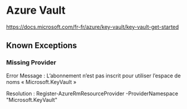 # Azure Vault

https://docs.microsoft.com/fr-fr/azure/key-vault/key-vault-get-started


## Known Exceptions

### Missing Provider

Error Message : L’abonnement n’est pas inscrit pour utiliser l’espace de noms « Microsoft.KeyVault »  

Resolution : Register-AzureRmResourceProvider -ProviderNamespace "Microsoft.KeyVault"  
